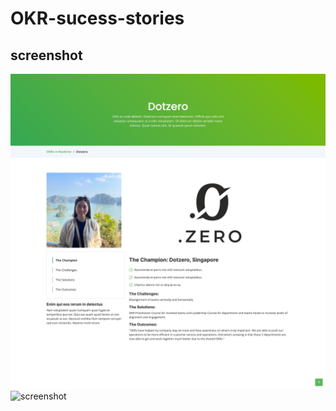 # OKR-sucess-stories

## screenshot
![screenshot](/screenshots/screencapture-127-0-0-1-5500-sucess-story-html-2023-09-13-09_41_57.png)
![screenshot](/screenshots/screencapture-127-0-0-1-5500-sucess-story-html-2023-09-13-09_42_12.png)